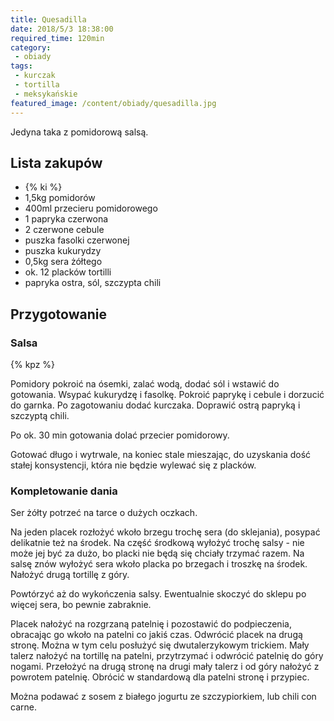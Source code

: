 ```yaml
---
title: Quesadilla
date: 2018/5/3 18:38:00
required_time: 120min
category:
 - obiady
tags:
 - kurczak
 - tortilla
 - meksykańskie
featured_image: /content/obiady/quesadilla.jpg
---
```


Jedyna taka z pomidorową salsą.

<!-- more -->

## Lista zakupów

- {% ki %}
- 1,5kg pomidorów
- 400ml przecieru pomidorowego
- 1 papryka czerwona
- 2 czerwone cebule
- puszka fasolki czerwonej
- puszka kukurydzy
- 0,5kg sera żółtego
- ok. 12 placków tortilli
- papryka ostra, sól, szczypta chili

## Przygotowanie

### Salsa

{% kpz %}

Pomidory pokroić na ósemki, zalać wodą, dodać sól i wstawić do gotowania.
Wsypać kukurydzę i fasolkę. Pokroić paprykę i cebule i dorzucić do garnka.
Po zagotowaniu dodać kurczaka. Doprawić ostrą papryką i szczyptą chili.

Po ok. 30 min gotowania dolać przecier pomidorowy.

Gotować długo i wytrwale, na koniec stale mieszając, do uzyskania dość stałej konsystencji, która nie będzie wylewać się z placków.

### Kompletowanie dania

Ser żółty potrzeć na tarce o dużych oczkach.

Na jeden placek rozłożyć wkoło brzegu trochę sera (do sklejania), posypać delikatnie też na środek.
Na część środkową wyłożyć trochę salsy - nie może jej być za dużo, bo placki nie będą się chciały trzymać razem.
Na salsę znów wyłożyć sera wkoło placka po brzegach i troszkę na środek.
Nałożyć drugą tortillę z góry.

Powtórzyć aż do wykończenia salsy. Ewentualnie skoczyć do sklepu po więcej sera, bo pewnie zabraknie.

Placek nałożyć na rozgrzaną patelnię i pozostawić do podpieczenia, obracając go wkoło na patelni co jakiś czas.
Odwrócić placek na drugą stronę. Można w tym celu posłużyć się dwutalerzykowym trickiem.
Mały talerz nałożyć na tortillę na patelni, przytrzymać i odwrócić patelnię do góry nogami. Przełożyć na drugą stronę na drugi mały talerz i od góry nałożyć z powrotem patelnię. Obrócić w standardową dla patelni stronę i przypiec.

Można podawać z sosem z białego jogurtu ze szczypiorkiem, lub chili con carne.


